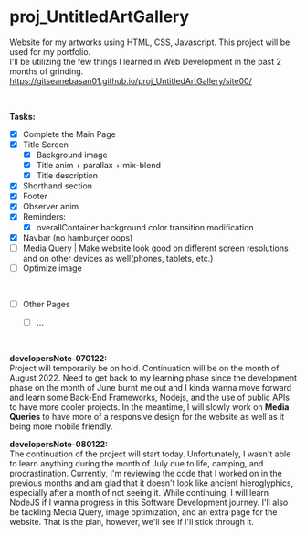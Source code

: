 # proj_UntitledArtGallery
Website for my artworks using HTML, CSS, Javascript.
This project will be used for my portfolio. <br />
I'll be utilizing the few things I learned in Web Development in the past 2 months of grinding.
https://gitseanebasan01.github.io/proj_UntitledArtGallery/site00/

<br />

**Tasks:**
- [x] Complete the Main Page
- [x] Title Screen
  - [x] Background image
  - [x] Title anim + parallax + mix-blend
  - [x] Title description
- [x] Shorthand section
- [x] Footer
- [x] Observer anim
- [x] Reminders:
  - [x] overallContainer background color transition modification
- [x] Navbar (no hamburger oops)
- [ ] Media Query | Make website look good on different screen resolutions and on other devices as well(phones, tablets, etc.)
- [ ] Optimize image
<br />

- [ ] Other Pages
  - [ ] ...


<br />

**developersNote-070122:** <br />
Project will temporarily be on hold. Continuation will be on the month of August 2022. Need to get back to my learning phase since the development phase on the month of June burnt me out and I kinda wanna move forward and learn some Back-End Frameworks, Nodejs, and the use of public APIs to have more cooler projects.
In the meantime, I will slowly work on **Media Queries** to have more of a responsive design for the website as well as it being more mobile friendly.

**developersNote-080122:** <br />
The continuation of the project will start today. Unfortunately, I wasn't able to learn anything during the month of July due to life, camping, and procrastination. Currently, I'm reviewing the code that I worked on in the previous months and am glad that it doesn't look like ancient hieroglyphics, especially after a month of not seeing it. While continuing, I will learn NodeJS if I wanna progress in this Software Development journey. I'll also be tackling Media Query, image optimization, and an extra page for the website. That is the plan, however, we'll see if I'll stick through it.
